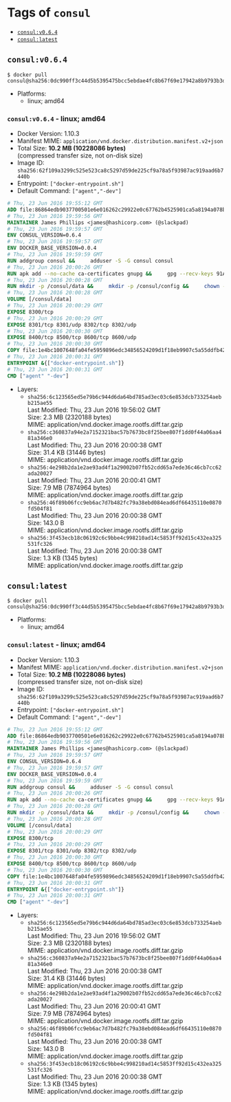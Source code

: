 <!-- THIS FILE IS GENERATED VIA './update-remote.sh' -->

# Tags of `consul`

-	[`consul:v0.6.4`](#consulv064)
-	[`consul:latest`](#consullatest)

## `consul:v0.6.4`

```console
$ docker pull consul@sha256:0dc990ff3c44d5b5395475bcc5ebdae4fc8b67f69e17942a8b9793b3df74d290
```

-	Platforms:
	-	linux; amd64

### `consul:v0.6.4` - linux; amd64

-	Docker Version: 1.10.3
-	Manifest MIME: `application/vnd.docker.distribution.manifest.v2+json`
-	Total Size: **10.2 MB (10228086 bytes)**  
	(compressed transfer size, not on-disk size)
-	Image ID: `sha256:62f109a3299c525e523ca8c5297d59de225cf9a78a5f93987ac919aad6b7440b`
-	Entrypoint: `["docker-entrypoint.sh"]`
-	Default Command: `["agent","-dev"]`

```dockerfile
# Thu, 23 Jun 2016 19:55:12 GMT
ADD file:86864edb9037700501e6e016262c29922e0c67762b4525901ca5a8194a078bfb in /
# Thu, 23 Jun 2016 19:59:56 GMT
MAINTAINER James Phillips <james@hashicorp.com> (@slackpad)
# Thu, 23 Jun 2016 19:59:57 GMT
ENV CONSUL_VERSION=0.6.4
# Thu, 23 Jun 2016 19:59:57 GMT
ENV DOCKER_BASE_VERSION=0.0.4
# Thu, 23 Jun 2016 19:59:59 GMT
RUN addgroup consul &&     adduser -S -G consul consul
# Thu, 23 Jun 2016 20:00:26 GMT
RUN apk add --no-cache ca-certificates gnupg &&     gpg --recv-keys 91A6E7F85D05C65630BEF18951852D87348FFC4C &&     mkdir -p /tmp/build &&     cd /tmp/build &&     wget https://releases.hashicorp.com/docker-base/${DOCKER_BASE_VERSION}/docker-base_${DOCKER_BASE_VERSION}_linux_amd64.zip &&     wget https://releases.hashicorp.com/docker-base/${DOCKER_BASE_VERSION}/docker-base_${DOCKER_BASE_VERSION}_SHA256SUMS &&     wget https://releases.hashicorp.com/docker-base/${DOCKER_BASE_VERSION}/docker-base_${DOCKER_BASE_VERSION}_SHA256SUMS.sig &&     gpg --batch --verify docker-base_${DOCKER_BASE_VERSION}_SHA256SUMS.sig docker-base_${DOCKER_BASE_VERSION}_SHA256SUMS &&     grep ${DOCKER_BASE_VERSION}_linux_amd64.zip docker-base_${DOCKER_BASE_VERSION}_SHA256SUMS | sha256sum -c &&     unzip docker-base_${DOCKER_BASE_VERSION}_linux_amd64.zip &&     cp bin/gosu bin/dumb-init /bin &&     wget https://releases.hashicorp.com/consul/${CONSUL_VERSION}/consul_${CONSUL_VERSION}_linux_amd64.zip &&     wget https://releases.hashicorp.com/consul/${CONSUL_VERSION}/consul_${CONSUL_VERSION}_SHA256SUMS &&     wget https://releases.hashicorp.com/consul/${CONSUL_VERSION}/consul_${CONSUL_VERSION}_SHA256SUMS.sig &&     gpg --batch --verify consul_${CONSUL_VERSION}_SHA256SUMS.sig consul_${CONSUL_VERSION}_SHA256SUMS &&     grep consul_${CONSUL_VERSION}_linux_amd64.zip consul_${CONSUL_VERSION}_SHA256SUMS | sha256sum -c &&     unzip -d /bin consul_${CONSUL_VERSION}_linux_amd64.zip &&     cd /tmp &&     rm -rf /tmp/build &&     apk del gnupg &&     rm -rf /root/.gnupg
# Thu, 23 Jun 2016 20:00:28 GMT
RUN mkdir -p /consul/data &&     mkdir -p /consul/config &&     chown -R consul:consul /consul
# Thu, 23 Jun 2016 20:00:28 GMT
VOLUME [/consul/data]
# Thu, 23 Jun 2016 20:00:29 GMT
EXPOSE 8300/tcp
# Thu, 23 Jun 2016 20:00:29 GMT
EXPOSE 8301/tcp 8301/udp 8302/tcp 8302/udp
# Thu, 23 Jun 2016 20:00:30 GMT
EXPOSE 8400/tcp 8500/tcp 8600/tcp 8600/udp
# Thu, 23 Jun 2016 20:00:30 GMT
COPY file:1e4bc1007648fa04fe5959896edc34856524209d1f18eb9907c5a55ddfb424b4 in /usr/local/bin/docker-entrypoint.sh
# Thu, 23 Jun 2016 20:00:31 GMT
ENTRYPOINT &{["docker-entrypoint.sh"]}
# Thu, 23 Jun 2016 20:00:31 GMT
CMD ["agent" "-dev"]
```

-	Layers:
	-	`sha256:6c123565ed5e79b6c944d6da64bd785ad3ec03c6e853dcb733254aebb215ae55`  
		Last Modified: Thu, 23 Jun 2016 19:56:02 GMT  
		Size: 2.3 MB (2320188 bytes)  
		MIME: application/vnd.docker.image.rootfs.diff.tar.gzip
	-	`sha256:c360837a94e2a7152321bac57b7673bc8f25bee807f1dd0f44a06aa481a346e0`  
		Last Modified: Thu, 23 Jun 2016 20:00:38 GMT  
		Size: 31.4 KB (31446 bytes)  
		MIME: application/vnd.docker.image.rootfs.diff.tar.gzip
	-	`sha256:4e298b2da1e2ae93ad4f1a29002b07fb52cdd65a7ede36c46cb7cc62ada20027`  
		Last Modified: Thu, 23 Jun 2016 20:00:41 GMT  
		Size: 7.9 MB (7874964 bytes)  
		MIME: application/vnd.docker.image.rootfs.diff.tar.gzip
	-	`sha256:46f89b06fcc9eb6ac7d7b482fc79a38ebd084ead6df66435110e0870fd504f81`  
		Last Modified: Thu, 23 Jun 2016 20:00:38 GMT  
		Size: 143.0 B  
		MIME: application/vnd.docker.image.rootfs.diff.tar.gzip
	-	`sha256:3f453ecb18c06192c6c9bbe4c998210ad14c5853ff92d15c432ea325531fc326`  
		Last Modified: Thu, 23 Jun 2016 20:00:38 GMT  
		Size: 1.3 KB (1345 bytes)  
		MIME: application/vnd.docker.image.rootfs.diff.tar.gzip

## `consul:latest`

```console
$ docker pull consul@sha256:0dc990ff3c44d5b5395475bcc5ebdae4fc8b67f69e17942a8b9793b3df74d290
```

-	Platforms:
	-	linux; amd64

### `consul:latest` - linux; amd64

-	Docker Version: 1.10.3
-	Manifest MIME: `application/vnd.docker.distribution.manifest.v2+json`
-	Total Size: **10.2 MB (10228086 bytes)**  
	(compressed transfer size, not on-disk size)
-	Image ID: `sha256:62f109a3299c525e523ca8c5297d59de225cf9a78a5f93987ac919aad6b7440b`
-	Entrypoint: `["docker-entrypoint.sh"]`
-	Default Command: `["agent","-dev"]`

```dockerfile
# Thu, 23 Jun 2016 19:55:12 GMT
ADD file:86864edb9037700501e6e016262c29922e0c67762b4525901ca5a8194a078bfb in /
# Thu, 23 Jun 2016 19:59:56 GMT
MAINTAINER James Phillips <james@hashicorp.com> (@slackpad)
# Thu, 23 Jun 2016 19:59:57 GMT
ENV CONSUL_VERSION=0.6.4
# Thu, 23 Jun 2016 19:59:57 GMT
ENV DOCKER_BASE_VERSION=0.0.4
# Thu, 23 Jun 2016 19:59:59 GMT
RUN addgroup consul &&     adduser -S -G consul consul
# Thu, 23 Jun 2016 20:00:26 GMT
RUN apk add --no-cache ca-certificates gnupg &&     gpg --recv-keys 91A6E7F85D05C65630BEF18951852D87348FFC4C &&     mkdir -p /tmp/build &&     cd /tmp/build &&     wget https://releases.hashicorp.com/docker-base/${DOCKER_BASE_VERSION}/docker-base_${DOCKER_BASE_VERSION}_linux_amd64.zip &&     wget https://releases.hashicorp.com/docker-base/${DOCKER_BASE_VERSION}/docker-base_${DOCKER_BASE_VERSION}_SHA256SUMS &&     wget https://releases.hashicorp.com/docker-base/${DOCKER_BASE_VERSION}/docker-base_${DOCKER_BASE_VERSION}_SHA256SUMS.sig &&     gpg --batch --verify docker-base_${DOCKER_BASE_VERSION}_SHA256SUMS.sig docker-base_${DOCKER_BASE_VERSION}_SHA256SUMS &&     grep ${DOCKER_BASE_VERSION}_linux_amd64.zip docker-base_${DOCKER_BASE_VERSION}_SHA256SUMS | sha256sum -c &&     unzip docker-base_${DOCKER_BASE_VERSION}_linux_amd64.zip &&     cp bin/gosu bin/dumb-init /bin &&     wget https://releases.hashicorp.com/consul/${CONSUL_VERSION}/consul_${CONSUL_VERSION}_linux_amd64.zip &&     wget https://releases.hashicorp.com/consul/${CONSUL_VERSION}/consul_${CONSUL_VERSION}_SHA256SUMS &&     wget https://releases.hashicorp.com/consul/${CONSUL_VERSION}/consul_${CONSUL_VERSION}_SHA256SUMS.sig &&     gpg --batch --verify consul_${CONSUL_VERSION}_SHA256SUMS.sig consul_${CONSUL_VERSION}_SHA256SUMS &&     grep consul_${CONSUL_VERSION}_linux_amd64.zip consul_${CONSUL_VERSION}_SHA256SUMS | sha256sum -c &&     unzip -d /bin consul_${CONSUL_VERSION}_linux_amd64.zip &&     cd /tmp &&     rm -rf /tmp/build &&     apk del gnupg &&     rm -rf /root/.gnupg
# Thu, 23 Jun 2016 20:00:28 GMT
RUN mkdir -p /consul/data &&     mkdir -p /consul/config &&     chown -R consul:consul /consul
# Thu, 23 Jun 2016 20:00:28 GMT
VOLUME [/consul/data]
# Thu, 23 Jun 2016 20:00:29 GMT
EXPOSE 8300/tcp
# Thu, 23 Jun 2016 20:00:29 GMT
EXPOSE 8301/tcp 8301/udp 8302/tcp 8302/udp
# Thu, 23 Jun 2016 20:00:30 GMT
EXPOSE 8400/tcp 8500/tcp 8600/tcp 8600/udp
# Thu, 23 Jun 2016 20:00:30 GMT
COPY file:1e4bc1007648fa04fe5959896edc34856524209d1f18eb9907c5a55ddfb424b4 in /usr/local/bin/docker-entrypoint.sh
# Thu, 23 Jun 2016 20:00:31 GMT
ENTRYPOINT &{["docker-entrypoint.sh"]}
# Thu, 23 Jun 2016 20:00:31 GMT
CMD ["agent" "-dev"]
```

-	Layers:
	-	`sha256:6c123565ed5e79b6c944d6da64bd785ad3ec03c6e853dcb733254aebb215ae55`  
		Last Modified: Thu, 23 Jun 2016 19:56:02 GMT  
		Size: 2.3 MB (2320188 bytes)  
		MIME: application/vnd.docker.image.rootfs.diff.tar.gzip
	-	`sha256:c360837a94e2a7152321bac57b7673bc8f25bee807f1dd0f44a06aa481a346e0`  
		Last Modified: Thu, 23 Jun 2016 20:00:38 GMT  
		Size: 31.4 KB (31446 bytes)  
		MIME: application/vnd.docker.image.rootfs.diff.tar.gzip
	-	`sha256:4e298b2da1e2ae93ad4f1a29002b07fb52cdd65a7ede36c46cb7cc62ada20027`  
		Last Modified: Thu, 23 Jun 2016 20:00:41 GMT  
		Size: 7.9 MB (7874964 bytes)  
		MIME: application/vnd.docker.image.rootfs.diff.tar.gzip
	-	`sha256:46f89b06fcc9eb6ac7d7b482fc79a38ebd084ead6df66435110e0870fd504f81`  
		Last Modified: Thu, 23 Jun 2016 20:00:38 GMT  
		Size: 143.0 B  
		MIME: application/vnd.docker.image.rootfs.diff.tar.gzip
	-	`sha256:3f453ecb18c06192c6c9bbe4c998210ad14c5853ff92d15c432ea325531fc326`  
		Last Modified: Thu, 23 Jun 2016 20:00:38 GMT  
		Size: 1.3 KB (1345 bytes)  
		MIME: application/vnd.docker.image.rootfs.diff.tar.gzip
